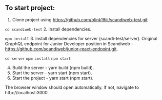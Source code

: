 ## To start project:

1. Clone project using https://github.com/blink18iii/scandiweb-test.git

``cd scandiweb-test``
2. Install dependencies.

``npm install``
3. Install dependencies for server (scandi-test/server).
Original GraphQL endpoint for Junior Developer position in Scandiweb - https://github.com/scandiweb/junior-react-endpoint.git.

``cd server``
``npm install``
``npm start``

4. Build the server - yarn build (npm build).
5. Start the server - yarn start (npm start).
6. Start the project - yarn start (npm start).

The browser window should open automatically. If not, navigate to http://localhost:3000.
